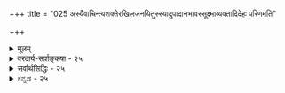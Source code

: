 +++
title = "025 अस्यैवाचिन्त्यशक्तेरखिलजनयितुस्स्यादुपादानभावस्सूक्ष्माव्यक्तादिदेहः परिणमति"

+++
<details><summary>मूलम्</summary>

अस्यैवाचिन्त्यशक्तेरखिलजनयितुस्स्यादुपादानभावस्सूक्ष्माव्यक्तादिदेहः परिणमति यतोऽनेकधा स्थूलवृत्त्या ।  
निष्कृष्टेऽस्मिन् शरीरिण्य(खि)मलगुणगणालङ्कृतानन्दरूपे संपद्यन्ते समस्तास्समुचितगतयो निर्विकारादिवादाः ॥ २५ ॥
</details>

<details><summary>वरदार्य-सर्वाङ्कषा - २५</summary>

तं होवाच । यं वै सोम्यैतमणिमानं न निभालयसे, एतस्य वै सोम्यैषोऽणिम्न एवं महान्यग्रोधस्तिष्ठति ॥ श्रद्धत्स्व सौम्य' इति । (छां. 6-12- 1,2) । एतदपेक्षयापि किं विवरणं देयम् ॥ 

। 

अयमाशयः – बीजत्वेन प्रसिद्धं यल्लोके द्रव्यम्, वस्तुतो न तद्वीजम् मूषिकाघातबीजादिभ्योऽङ्कुरोत्पत्तेरदर्शनात् । अतस्सूक्ष्ममतीन्द्रियमेव किञ्चिद्बीजशब्दार्थः । दृश्यमानं तु तस्याधिष्ठानमात्रम् । एवं सत्यपि एकस्माद्बीजात् वृक्षो यदा भवति, तदा स वृक्षो बीजे पूर्वं सन्, उतासन् ? । असत्त्वे कथम् तस्माद्व्यवस्थिततया कश्चन एव वृक्षो भवेत् ? असत्त्वाविशेषात् सर्वं सर्वस्माद्भवेत् । तथाऽऽदर्शनात् सत्त्वपक्ष एव स्वीकार्यः । वृक्षो बीजेऽस्तीत्यस्य कोऽर्थः ? यादृशस्थूलरूपेण वृक्षो दृश्यतेऽनन्तरम्, तादृशस्थूलरूपेण सत्त्वं प्रत्यक्षविरुद्धम् । सर्वोऽपि वृक्षः काण्डशाखापत्रपुष्पफलादिरूपस्तथैव बीजे न स्यादेव, अथापि केनचिद्रूपेण स्यादेव; अन्यथा तस्मात्तादृशस्यैव वृक्षस्य विकास इति व्यवस्था न स्यात् । अतः पत्रपुष्पाद्यात्मकः महान् वृक्षः येन केनचिदनिर्वचनीयेन सूक्ष्मरूपेण बीजे वर्तत इत्येतावन्मात्रं वक्तव्यम् । अथापि 'पत्रपुष्पादिकं बीजे वर्तते इत्यस्य, असङ्कीर्ण तादृग्रूपेण विकासार्हसूक्ष्मरूपेण वर्तते इत्यभिप्रायेण, भाविदृष्ट्या यथा पत्रपुष्पादिशब्दप्रयोगः, तथैव प्रकृतेऽपि चिदचिदीश्वररूपेण परिणामार्हसूक्ष्मावस्थारूपेण सर्वं ब्रह्मणि वर्तत इति भाविदृष्ट्या चिदचिच्छब्दप्रयोगः, न तु प्रलयकालिकस्थितिदृष्ट्या । अतश्च सूक्षावस्थस्य 

अत्रास्यैवाचार्यवर्यस्य न्यायास 



धाराणविमुक्रमात् (निरंशस्यापि घटते 

420 

प्रादेशिकाविकारिता 

[ एकस्यैव निमित्तोपादानत्वे ] 

दख्यः 

171. कर्तोपादानमेव स्वसुखमुखगुणे स्वप्रयत्नप्रसूते 

संयोगं स्वस्य मूर्तेः स्वयमुपजनयन्नीश्वरोऽप्येवमिष्टः । 

ब्रह्मणः स्थूलावस्थाप्राप्तौ विशेषणयोर्विशेष्यस्य च तत्तत्स्वरूपानुगुणोऽन्यथाभावोऽनिवार्य इत्युपादानम्, कार्यानुकूलसङ्कल्पवत्त्वान्निमित्तं चेत्यभिन्ननिमित्तोपादानम् ब्रह्मेति न किञ्चिदपहीनम् ॥ 

नन्वस्त्विदं सर्वम् । 'अभिन्ननिमित्तोपादान' पदस्य विग्रहोऽभिधीयताम् ! कोऽयं बालिशः प्रश्नः ! शब्दस्तु संप्रतिपन्नः । उच्यतां यथासंभवं विग्रहः । श्रूयताम् – 'नानाव्याकरणाभिज्ञबहुविद्वत्परिग्रहे । शब्दासाधुत्वमाहुर्ये शाब्दिकांस्तान्न मन्महे ॥' (त. टी.) इति सिंहगर्जनम् ॥ २५ ॥
</details>

<details><summary>सर्वार्थसिद्धिः - २५</summary>

अस्यैवाचिन्त्यशक्तेरखिलजनयितुस्स्यादुपादानभाव-  
स्सूक्ष्माव्यक्तादिदेहः परिणमति यतोऽनेकधा स्थूलवृत्त्या ।  
निष्कृष्टेऽस्मिन् शरीरिण्य[खि]मलगुणगणालङ्कृतानन्दरूपे  
संपद्यन्ते समस्तास्समुचितगतयो निर्विकारादिवादाः ॥ २५ ॥  
श्रुतिसिद्धस्य विश्वकर्तुः श्रौतमुपादानत्वमपि प्रस्तौति - अस्येति ॥ अखिलजनयितुरस्यैवेति विरोधशङ्कासूचनम्; अचिन्त्यशक्तेरिति परिहारनिदानगर्भम् । विकारापुरुषार्थनिषेधकशास्त्रविरोधशान्त्यै सर्वोपादानत्वं बालयुवपरिणतिवत् सद्वारकमित्याह - सूक्ष्मेति । सूक्ष्मस्थूलत्वोक्तिर्हेतुकार्यभावघटनार्था । अनेकधेत्युक्त्या -'तम एकीभवतीत्यादिप्रसिद्धप्राच्यावस्थातो वैषम्यं व्यज्यते । उपादानतया विकाराद्याश्रयस्य कथं तदभावोपदेश इत्यत्राह - निष्कृष्ट इति ॥ २५ ॥
</details>


<details><summary>ಕನ್ನಡ - २५</summary>

यत् साङ्ख्यसिद्धान्तभङ्गे अभिहितं, सोs पिप्राज्ञ दासेs पि अनुमिशरणान् प्रति उपात्तः प्रसङ्गः 

बाचि मुन्ताद साधन 

गळल्लि व्याप्तिकण्डुबरुवुदरिन्द, प्रकृतितत्त्ववू सह चेतनन सहकारविल्लदे परिणमिसलु साध्यविल्ल ऎन्दु साङ्ख्यसिद्धान्तद निराकरण प्रसङ्गदल्लि हेळिद्द सह, ईश्वरनन्नु अनुमानदिन्द निराकरिसलु साध्यविल्लवॆन्दु अनु मान प्रमाणभक्तरिगागि हेळिद प्रतियुक्ति मात्रवे हॊरतु, अनुमान दिन्द ईश्वर साधनॆ अदर उद्देशवल्ल. 

शङ्कॆ - जडवाद प्रकृतिये जगत्तिगॆ उपादान, स्वतः अदु जग द्रूपवागि परिणमिसुत्तदॆ. जगत्तिन सृष्टिगॆ परमात्मन आवश्यकतॆ इल्ल. ऎन्दु साङ्ख्यरु हेळुत्तारॆ. इदन्नु निराकरिसुवाग, बाचि मुन्ताद जडवाद साधनगळु पुरुषन प्रेरणॆयिल्लदॆये ऎल्लादरू चलिसुवुदुण्टॆ ! इदरन्तॆ जडवाद प्रकृतियू परमात्मन प्रेरणॆयिल्लदॆ परिणमिस लारदु. प्रकृतिगॆ प्रेरकनागि परमात्मनन्नॊप्पलेबेकु, ऎन्दु हेळि सूत्रकाररु ईश्वरनन्नु अनुमानदिन्द समर्थिसिरुवाग ईश्वरानुमान वन्नु हेगॆ निराकरिसुत्तीरि ? 

समाधान - जडवाद प्रकृति स्वतः जगदुपादानवागलारदॆम्बुदु मात्रवे इल्लि हेळिरुव विषयवे हॊरतु, ईश्वर साधनॆ उद्देशविल्ल. इल्लदिद्दरॆ शास्त्रयोनित्वाधिकरणदल्लि परमात्मनल्लि शास्त्रवे प्रमाणवागु वुदे हॊरतु अनुमान प्रमाणवागलारदु ऎन्दु हेळिद्दु तप्पागुवुदु ऎन्दु समाधानद अभिप्राय. 

ऒट्टु तात्पर्यवन्नु प्रदर्शिसुत्तारॆ अनुमितिः तद्दसिद्यो न ईष्टे इति खलु सूत्रकर्तुः आशयः अनुमानदिन्द ईश्वरनन्नु साधिसलू शक्यविल्ल, निषेधिसलू शक्यविल्ल, ऎम्बुदे सूत्रकारर परम तात्पर्य. इदरल्लि मॊदलनॆयदु शास्त्रयोनित्वाधिकरणसिद्ध. मत्तॊन्दु रचनानुपपाधिकरणसिद्ध. ब्रह्मसूत्रगळल्लि 'तर्काप्रतिष्ठानात्' ऎम्बल्लि केवल तर्कक्कॆ याव स्थानवू इल्लवॆन्दु स्थापिसलागिदॆ । २५ ॥

</details>



